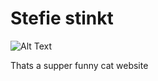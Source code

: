 # Stefie stinkt 

![Alt Text](https://media.giphy.com/media/VOPK1BqsMEJRS/giphy.gif)

Thats a supper funny cat website


